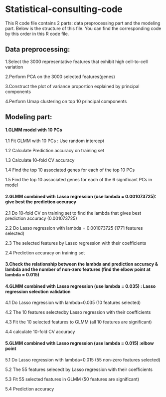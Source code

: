 # Statistical-consulting-code
This R code file contains 2 parts: data preprocessing part and the modeling part. Below is the structure of this file. You can find the corresponding code by this order in this R code file.

## Data preprocessing: 

1.Select the 3000 representative features that exhibit high cell-to-cell variation

2.Perform PCA on the 3000 selected features(genes) 

3.Construct the plot of variance proportion explained by principal components

4.Perform Umap clustering on top 10 principal components

## Modeling part:

#### 1.GLMM model with 10 PCs

1.1 Fit GLMM with 10 PCs : Use random intercept

1.2 Calculate Prediction accuracy on training set

1.3 Calculate 10-fold CV accuracy

1.4 Find the top 10 associated genes for each of the top 10 PCs

1.5 Find the top 10 associated genes for each of the 6 significant PCs in model

#### 2.GLMM combined with Lasso regression (use lambda = 0.001073725): give best the prediction accuracy

2.1 Do 10-fold CV on training set to find the lambda that gives best prediction accuracy (0.001073725)

2.2 Do Lasso regression with lambda = 0.001073725 (1771 features selected)

2.3 The selected features by Lasso regression with their coefficients 

2.4 Prediction accuracy on training set

#### 3.Check the relationship between the lambda and prediction accuracy & lambda and the number of non-zero features (find the elbow point at lambda = 0.015)

#### 4.GLMM combined with Lasso regression (use lambda = 0.035) : Lasso regression selection validation

4.1 Do Lasso regression with lambda=0.035 (10 features selected)

4.2 The 10 features selectedby Lasso regression with their coefficients

4.3 Fit the 10 selected features to GLMM (all 10 features are significant)

4.4 calculate 10-fold CV accuracy

#### 5.GLMM combined with Lasso regression (use lambda = 0.015) :elbow point

5.1 Do Lasso regression with lambda=0.015 (55 non-zero features selected)

5.2 The 55 features selecedt by Lasso regression with their coefficients

5.3 Fit 55 selected features in GLMM (50 features are significant)

5.4 Prediction accuracy








